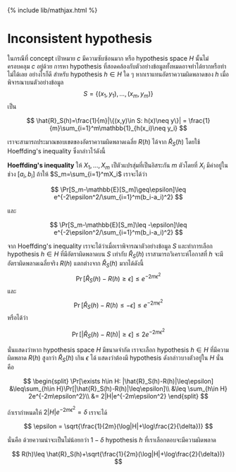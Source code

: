 {% include lib/mathjax.html %}
# Inconsistent hypothesis

ในกรณีที่ concept เป้าหมาย $c$ มีความซับซ้อนมาก หรือ hypothesis space $H$ นั้นไม่ครอบคลุม $c$ อยู่ด้วย การหา hypothesis ที่สอดคล้องกับตัวอย่างข้อมูลทั้งหมดอาจทำได้ยากหรือทำไม่ได้เลย อย่างไรก็ดี สำหรับ hypothesis $h\in H$ ใด ๆ หากเราแทนอัตราความผิดพลาดของ $h$ เมื่อพิจารณาบนตัวอย่างข้อมูล $$S=\{(x_1,y_1),\dots,(x_m,y_m)\}$$ เป็น

$$
\hat{R}_S(h)=\frac{1}{m}|\{(x,y)\in S: h(x)\neq y\}| = \frac{1}{m}\sum_{i=1}^m\mathbb{1}_{h(x_i)\neq y_i}
$$

เราจะสามารถประมาณขอบเขตของอัตราความผิดพลาดเฉลี่ย $R(h)$ ได้จาก $\hat{R}_S(h)$ โดยใช้ Hoeffding's inequality ซึ่งกล่าวไว้ดังนี้

**Hoeffding's inequality**
ให้ $X_1,\dots,X_m$ เป็ตัวแปรสุ่มที่เป็นอิสระกัน $m$ ตัวโดยที่ $X_i$ มีค่าอยู่ในช่วง $[a_i,b_i]$ ถ้าให้ $S_m=\sum_{i=1}^mX_i$ เราจะได้ว่า

$$
\Pr[S_m-\mathbb{E}[S_m]\geq\epsilon]\leq e^{-2\epsilon^2/\sum_{i=1}^m(b_i-a_i)^2}
$$

และ

$$
\Pr[S_m-\mathbb{E}[S_m]\leq -\epsilon]\leq e^{-2\epsilon^2/\sum_{i=1}^m(b_i-a_i)^2}
$$

จาก Hoeffding's inequality เราจะได้ว่าเมื่อเราพิจารณาตัวอย่างข้อมูล $S$ และทำการเลือก hypothesis $h\in H$ ที่มีอัตราผิดพลาดบน $S$ เท่ากับ $\hat{R}_S(h)$ เราสามารถวิเคราะห์โอกาสที่ $h$ จะมีอัตราผิดพลาดเฉลี่ยจริง $R(h)$ แตกต่างจาก $\hat{R}_S(h)$ มากได้ดังนี้
$$
\Pr[\hat{R}_S(h)-R(h)\geq\epsilon]\leq e^{-2m\epsilon^2}
$$
และ
$$
\Pr[\hat{R}_S(h)-R(h)\leq -\epsilon]\leq e^{-2m\epsilon^2}
$$
หรือได้ว่า

$$
\Pr[|\hat{R}_S(h)-R(h)|\geq \epsilon]\leq 2e^{-2m\epsilon^2}
$$

นั่นแสดงว่าหาก hypothesis space $H$ มีขนาดจำกัด เราจะเลือก hypothesis $h\in H$ ที่มีความผิดพลาด $R(h)$ สูงกว่า $\hat{R}_S(h)$ เกิน $\epsilon$ ได้ แสดงว่าต้องมี hypothesis ดังกล่าวบางตัวอยู่ใน $H$ นั่นคือ

$$
\begin{split}
\Pr[\exists h\in H: |\hat{R}_S(h)-R(h)|\leq\epsilon] &\leq\sum_{h\in H}\Pr[|\hat{R}_S(h)-R(h)|\leq\epsilon]\\
&\leq \sum_{h\in H} 2e^{-2m\epsilon^2}\\
&= 2|H|e^{-2m\epsilon^2}
\end{split}
$$

ถ้าเรากำหนดให้ 
$2|H|e^{-2m\epsilon^2}=\delta$ 
เราจะได้ 

$$
\epsilon = \sqrt{\frac{1}{2m}(\log|H|+\log\frac{2}{\delta})}
$$

นั่นคือ ด้วยความน่าจะเป็นไม่น้อยกว่า $1-\delta$ hypothesis $h$ ที่เราเลือกตอบจะมีความผิดพลาด

$$
R(h)\leq \hat{R}_S(h)+\sqrt{\frac{1}{2m}(\log|H|+\log\frac{2}{\delta})}
$$
